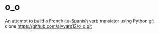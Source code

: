 # o_o
An attempt to build a French-to-Spanish verb translator using Python
git clone https://github.com/alvvaro12/o_o.git

